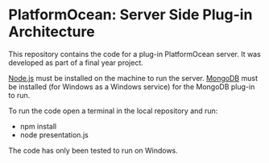 # PlatformOcean: Server Side Plug-in Architecture

This repository contains the code for a plug-in PlatformOcean server. It was developed as part of a final year project.

[Node.js](https://nodejs.org/en/download/) must be installed on the machine to run the server. [MongoDB](https://docs.mongodb.com/manual/installation/) must be installed (for Windows as a Windows service) for the MongoDB plug-in to run.

To run the code open a terminal in the local repository and run:

- npm install
- node presentation.js

The code has only been tested to run on Windows.

